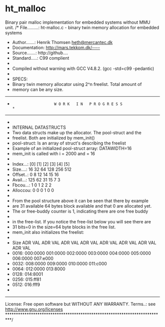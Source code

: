 # ht_malloc
Binary pair malloc implementation for embedded systems without MMU unit.
/* File.........: ht-malloc.c - binary twin memory allocation for embedded systems
 * Author.......: Henrik Thomsen <heth@mercantec.dk>
 * Documentation: http://mars.tekkom.dk/----
 * Source.......: http://github....
 * Standard.....: C99 complient
 *
 * Compiled without warning with GCC V4.8.2. (gcc -std=c99 -pedantic)
 * 
 * SPECS:
 * Binary twin memory allocator using 2^n freelist. Total amount of 
 * memory can be any size.
 **************************************************************************
 *                        W O R K   I N   P R O G R E S S                 *
 **************************************************************************
 *
 * INTERNAL DATASTRUCTS
 * Two data structs make up the allocator. The pool-struct and the 
 * freelist. Both are initialized by mem_init() 
 * pool-struct: Is an array of struct's describing the freelist
 * Example of an initialized pool-struct array: DATAWIDTH=16
 * mem_init is called with <heapsize>i = 2000 and <minsize> = 16
 *
 *  Index...:       [0]     [1]     [2]     [3]     [4]     [5]
 *  Size....:       16      32      64      128     256     512
 *  Offset..:       0       8       12      14      15      16
 *  Avail...:       125     62      31      15      7       3
 *  Fbcou...:       1       0       1       2       2       2
 *  Alloccou:       0       0       0       1       0       0
 *  
 * From the pool structure above it can be seen that there by example
 * are 31 available 64 bytes block available and that 0 are allocated yet.
 * The <fbcou> or free-buddy counter is 1, indicating there are one free buddy
 *
 * in the free-list. If you notice the free-list below you will see there are
 * 31 bits=0 in the size=64 byte blocks in the free list.
 * mem_init also initializes the freelist:
 *
 *  Size  ADR VAL  ADR VAL  ADR VAL  ADR VAL  ADR VAL  ADR VAL  ADR VAL  ADR VAL
 *  0016: 000:0000 001:0000 002:0000 003:0000 004:0000 005:0000 006:0000 007:e000
 *  0032: 008:0000 009:0000 010:0000 011:c000
 *  0064: 012:0000 013:8000
 *  0128: 014:8001
 *  0256: 015:ff81
 *  0512: 016:fff9
 *
 ***************************************************************************
 License:  Free open software but WITHOUT ANY WARRANTY.
 Terms..:  see http://www.gnu.org/licenses
 **************************************************************************/
